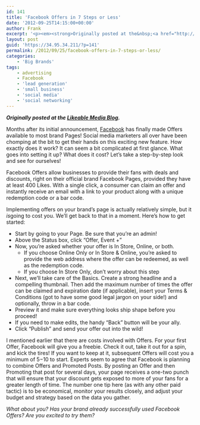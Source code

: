 ```yaml
---
id: 141
title: 'Facebook Offers in 7 Steps or Less'
date: '2012-09-25T14:15:00+00:00'
author: Frank
excerpt: '<p><em><strong>Originally posted at the&nbsp;<a href="http://www.likeable.com/blog/2012/09/facebook-offers-in-7-steps-or-less/">Likeable Media Blog</a>.</strong></em></p><p>Months after its initial announcement,&nbsp;<a href="http://fb.com/LikeableMedia">Facebook</a>&nbsp;has finally made Offers available to most brand Pages! Social media marketers all over have been chomping at the bit to get their hands on this exciting new feature. How exactly does it work? It can seem a bit complicated at first glance. What goes into setting it up? What does it cost? Let’s take a step-by-step look and see for ourselves!</p><p></p>'
layout: post
guid: 'https://34.95.34.211/?p=141'
permalink: /2012/09/25/facebook-offers-in-7-steps-or-less/
categories:
    - 'Big Brands'
tags:
    - advertising
    - Facebook
    - 'lead generation'
    - 'small business'
    - 'social media'
    - 'social networking'
---
```


***Originally posted at the [Likeable Media Blog](http://www.likeable.com/2011/12/whats-the-deal-with-newtwitter/).***

Months after its initial announcement, [Facebook](http://fb.com/LikeableMedia) has finally made Offers available to most brand Pages! Social media marketers all over have been chomping at the bit to get their hands on this exciting new feature. How exactly does it work? It can seem a bit complicated at first glance. What goes into setting it up? What does it cost? Let’s take a step-by-step look and see for ourselves!

Facebook Offers allow businesses to provide their fans with deals and discounts, right on their official brand Facebook Pages, provided they have at least 400 Likes. With a single click, a consumer can claim an offer and instantly receive an email with a link to your product along with a unique redemption code or a bar code.

Implementing offers on your brand’s page is actually relatively simple, but it *is*going to cost you. We’ll get back to that in a moment. Here’s how to get started:

- Start by going to your Page. Be sure that you’re an admin!
- Above the Status box, click “Offer, Event +”
- Now, you’re asked whether your offer is In Store, Online, or both. 
    - If you choose Online Only or In Store &amp; Online, you’re asked to provide the web address where the offer can be redeemed, as well as the redemption code.
    - If you choose In Store Only, don’t worry about this step
- Next, we’ll take care of the Basics. Create a strong headline and a compelling thumbnail. Then add the maximum number of times the offer can be claimed and expiration date (if applicable), insert your Terms &amp; Conditions (got to have some good legal jargon on your side!) and optionally, throw in a bar code.
- Preview it and make sure everything looks ship shape before you proceed!
- If you need to make edits, the handy “Back” button will be your ally.
- Click “Publish” and send your offer out into the wild!

I mentioned earlier that there are costs involved with Offers. For your first Offer, Facebook will give you a freebie. Check it out, take it out for a spin, and kick the tires! If you want to keep at it, subsequent Offers will cost you a minimum of $5-$10 to start. Experts seem to agree that Facebook is planning to combine Offers and Promoted Posts. By posting an Offer and then Promoting that post for several days, your page receives a one-two punch that will ensure that your discount gets exposed to more of your fans for a greater length of time. The number one tip here (as with any other paid tactic) is to be economical, monitor your results closely, and adjust your budget and strategy based on the data you gather.

*What about you? Has your brand already successfully used Facebook Offers? Are you excited to try them?*